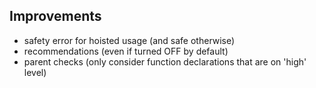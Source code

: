 ## Improvements

- safety error for hoisted usage (and safe otherwise)
- recommendations (even if turned OFF by default)
- parent checks (only consider function declarations that are on 'high' level)